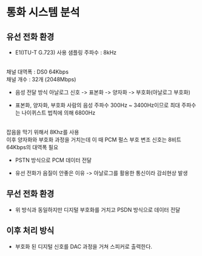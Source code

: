 # 통화 시스템 분석
## 유선 전화 환경
- E1(ITU-T G.723) 사용
샘플링 주파수 : 8kHz
<br>
채널 대역폭 : DS0 64Kbps
<br>
채널 개수 : 32개 (2048Mbps)

- 음성 전달 방식
아날로그 신호 -> 표본화 -> 양자화 -> 부호화(아날로그 부호화)

- 표본화, 양자화, 부호화
사람의 음성 주파수 300Hz ~ 3400Hz이므로 최대 주파수는 나이퀴스트 법칙에 의해 6800Hz
<br>
잡음을 막기 위해서 8Khz를 사용
<br>
이후 양자화와 부호화 과정을 거치는데 이 때 PCM 펄스 부호 변조 신호는 8비트
<br> 
64Kbps의 대역폭 필요

- PSTN 방식으로 PCM 데이터 전달

- 유선 전화가 음질이 안좋은 이유 -> 아날로그를 활용한 통신이라 감쇠현상 발생

## 무선 전화 환경
- 위 방식과 동일하지만 디지털 부호화를 거치고 PSDN 방식으로 데이터 전달

## 이후 처리 방식
- 부호화 된 디지털 신호를 DAC 과정을 거쳐 스피커로 출력한다.